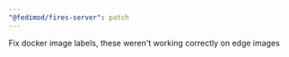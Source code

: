 ```yaml
---
"@fedimod/fires-server": patch
---
```


Fix docker image labels, these weren't working correctly on edge images
